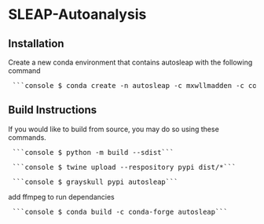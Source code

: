# SLEAP-Autoanalysis
 
## Installation

Create a new conda environment that contains autosleap with the following command

<pre> ```console $ conda create -n autosleap -c mxwllmadden -c conda-forge autosleap``` </pre>
 
 
## Build Instructions

If you would like to build from source, you may do so using these commands.

<pre> ```console $ python -m build --sdist``` </pre>

<pre> ```console $ twine upload --respository pypi dist/*``` </pre>

<pre> ```console $ grayskull pypi autosleap``` </pre>

add ffmpeg to run dependancies

<pre> ```console $ conda build -c conda-forge autosleap``` </pre>